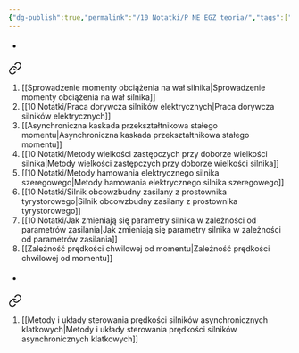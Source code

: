 ```yaml
---
{"dg-publish":true,"permalink":"/10 Notatki/P NE EGZ teoria/","tags":["gardenEntry"]}
---
```


* #### 
<div class="transclusion internal-embed is-loaded"><a class="markdown-embed-link" href="/10-notatki/p-ne-egz-teoria-zestaw-1/" aria-label="Open link"><svg xmlns="http://www.w3.org/2000/svg" width="24" height="24" viewBox="0 0 24 24" fill="none" stroke="currentColor" stroke-width="2" stroke-linecap="round" stroke-linejoin="round" class="svg-icon lucide-link"><path d="M10 13a5 5 0 0 0 7.54.54l3-3a5 5 0 0 0-7.07-7.07l-1.72 1.71"></path><path d="M14 11a5 5 0 0 0-7.54-.54l-3 3a5 5 0 0 0 7.07 7.07l1.71-1.71"></path></svg></a><div class="markdown-embed">




1. [[Sprowadzenie momenty obciążenia na wał silnika\|Sprowadzenie momenty obciążenia na wał silnika]]
2. [[10 Notatki/Praca dorywcza silników elektrycznych\|Praca dorywcza silników elektrycznych]]
3. [[Asynchroniczna kaskada przekształtnikowa stałego momentu\|Asynchroniczna kaskada przekształtnikowa stałego momentu]]
4. [[10 Notatki/Metody wielkości zastępczych przy doborze wielkości silnika\|Metody wielkości zastępczych przy doborze wielkości silnika]]
5. [[10 Notatki/Metody hamowania elektrycznego silnika szeregowego\|Metody hamowania elektrycznego silnika szeregowego]]
6. [[10 Notatki/Silnik obcowzbudny zasilany z prostownika tyrystorowego\|Silnik obcowzbudny zasilany z prostownika tyrystorowego]]
7. [[10 Notatki/Jak zmieniają się parametry silnika w zależności od parametrów zasilania\|Jak zmieniają się parametry silnika w zależności od parametrów zasilania]]
8. [[Zależność prędkości chwilowej od momentu\|Zależność prędkości chwilowej od momentu]]

</div></div>

* #### 
<div class="transclusion internal-embed is-loaded"><a class="markdown-embed-link" href="/10-notatki/p-ne-egz-teoria-zestaw-2/" aria-label="Open link"><svg xmlns="http://www.w3.org/2000/svg" width="24" height="24" viewBox="0 0 24 24" fill="none" stroke="currentColor" stroke-width="2" stroke-linecap="round" stroke-linejoin="round" class="svg-icon lucide-link"><path d="M10 13a5 5 0 0 0 7.54.54l3-3a5 5 0 0 0-7.07-7.07l-1.72 1.71"></path><path d="M14 11a5 5 0 0 0-7.54-.54l-3 3a5 5 0 0 0 7.07 7.07l1.71-1.71"></path></svg></a><div class="markdown-embed">




1. [[Metody i układy sterowania prędkości silników asynchronicznych klatkowych\|Metody i układy sterowania prędkości silników asynchronicznych klatkowych]]

</div></div>

